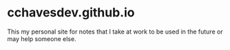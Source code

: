 # cchavesdev.github.io
This my personal site for notes that I take at work to be used in the future or may help someone else.
